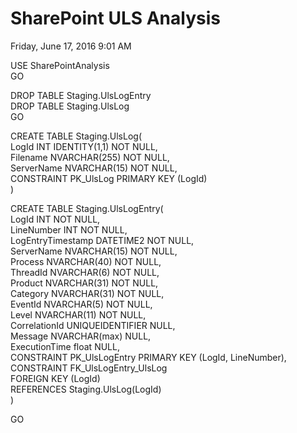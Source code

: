 ﻿# SharePoint ULS Analysis

Friday, June 17, 2016
9:01 AM

USE SharePointAnalysis\
GO

DROP TABLE Staging.UlsLogEntry\
DROP TABLE Staging.UlsLog\
GO

CREATE TABLE Staging.UlsLog(\
LogId INT IDENTITY(1,1) NOT NULL,\
Filename NVARCHAR(255) NOT NULL,\
ServerName NVARCHAR(15) NOT NULL,\
CONSTRAINT PK_UlsLog PRIMARY KEY (LogId)\
)

CREATE TABLE Staging.UlsLogEntry(\
LogId INT NOT NULL,\
LineNumber INT NOT NULL,\
LogEntryTimestamp DATETIME2 NOT NULL,\
ServerName NVARCHAR(15) NOT NULL,\
Process NVARCHAR(40) NOT NULL,\
ThreadId NVARCHAR(6) NOT NULL,\
Product NVARCHAR(31) NOT NULL,\
Category NVARCHAR(31) NOT NULL,\
EventId NVARCHAR(5) NOT NULL,\
Level NVARCHAR(11) NOT NULL,\
CorrelationId UNIQUEIDENTIFIER NULL,\
Message NVARCHAR(max) NULL,\
ExecutionTime float NULL,\
CONSTRAINT PK_UlsLogEntry PRIMARY KEY (LogId, LineNumber),\
CONSTRAINT FK_UlsLogEntry_UlsLog\
FOREIGN KEY (LogId)\
REFERENCES Staging.UlsLog(LogId)\
)

GO


